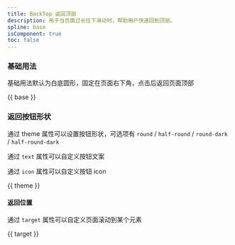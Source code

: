 ```yaml
---
title: BackTop 返回顶部
description: 用于当页面过长往下滑动时，帮助用户快速回到顶部。
spline: base
isComponent: true
toc: false
---
```


### 基础用法

基础用法默认为白底圆形，固定在页面右下角，点击后返回页面顶部

{{ base }}

### 返回按钮形状

通过 theme 属性可以设置按钮形状，可选项有 `round` / `half-round` / `round-dark` / `half-round-dark`

通过 `text` 属性可以自定义按钮文案

通过 `icon` 属性可以自定义按钮 icon

{{ theme }}

#### 返回位置

通过 `target` 属性可以自定义页面滚动到某个元素

{{ target }}
